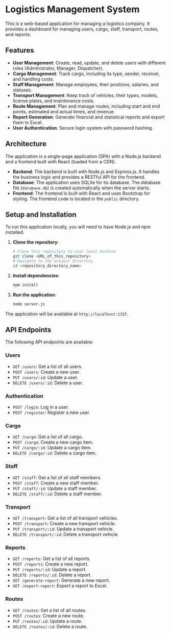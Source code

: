 # Logistics Management System

This is a web-based application for managing a logistics company. It provides a dashboard for managing users, cargo, staff, transport, routes, and reports.

## Features

-   **User Management**: Create, read, update, and delete users with different roles (Administrator, Manager, Dispatcher).
-   **Cargo Management**: Track cargo, including its type, sender, receiver, and handling costs.
-   **Staff Management**: Manage employees, their positions, salaries, and statuses.
-   **Transport Management**: Keep track of vehicles, their types, models, license plates, and maintenance costs.
-   **Route Management**: Plan and manage routes, including start and end points, estimated and actual times, and revenue.
-   **Report Generation**: Generate financial and statistical reports and export them to Excel.
-   **User Authentication**: Secure login system with password hashing.

## Architecture

The application is a single-page application (SPA) with a Node.js backend and a frontend built with React (loaded from a CDN).

-   **Backend**: The backend is built with Node.js and Express.js. It handles the business logic and provides a RESTful API for the frontend.
-   **Database**: The application uses SQLite for its database. The database file (`database.db`) is created automatically when the server starts.
-   **Frontend**: The frontend is built with React and uses Bootstrap for styling. The frontend code is located in the `public` directory.

## Setup and Installation

To run this application locally, you will need to have Node.js and npm installed.

1.  **Clone the repository**:
    ```bash
    # Clone this repository to your local machine
    git clone <URL_of_this_repository>
    # Navigate to the project directory
    cd <repository_directory_name>
    ```

2.  **Install dependencies**:
    ```bash
    npm install
    ```

3.  **Run the application**:
    ```bash
    node server.js
    ```

The application will be available at `http://localhost:1337`.

## API Endpoints

The following API endpoints are available:

### Users

-   `GET /users`: Get a list of all users.
-   `POST /users`: Create a new user.
-   `PUT /users/:id`: Update a user.
-   `DELETE /users/:id`: Delete a user.

### Authentication

-   `POST /login`: Log in a user.
-   `POST /register`: Register a new user.

### Cargo

-   `GET /cargo`: Get a list of all cargo.
-   `POST /cargo`: Create a new cargo item.
-   `PUT /cargo/:id`: Update a cargo item.
-   `DELETE /cargo/:id`: Delete a cargo item.

### Staff

-   `GET /staff`: Get a list of all staff members.
-   `POST /staff`: Create a new staff member.
-   `PUT /staff/:id`: Update a staff member.
-   `DELETE /staff/:id`: Delete a staff member.

### Transport

-   `GET /transport`: Get a list of all transport vehicles.
-   `POST /transport`: Create a new transport vehicle.
-   `PUT /transport/:id`: Update a transport vehicle.
-   `DELETE /transport/:id`: Delete a transport vehicle.

### Reports

-   `GET /reports`: Get a list of all reports.
-   `POST /reports`: Create a new report.
-   `PUT /reports/:id`: Update a report.
-   `DELETE /reports/:id`: Delete a report.
-   `GET /generate-report`: Generate a new report.
-   `GET /export-report`: Export a report to Excel.

### Routes

-   `GET /routes`: Get a list of all routes.
-   `POST /routes`: Create a new route.
-   `PUT /routes/:id`: Update a route.
-   `DELETE /routes/:id`: Delete a route.
